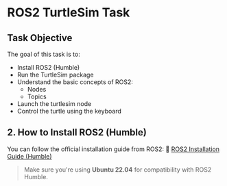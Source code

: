 # ROS2 TurtleSim Task

## Task Objective
The goal of this task is to:
- Install ROS2 (Humble)
- Run the TurtleSim package
- Understand the basic concepts of ROS2:
  - Nodes
  - Topics
- Launch the turtlesim node
- Control the turtle using the keyboard

## 2. How to Install ROS2 (Humble)
You can follow the official installation guide from ROS2:
🔗 [ROS2 Installation Guide (Humble)](https://docs.ros.org/en/humble/Installation/Ubuntu-Install-Debians.html)

> Make sure you're using **Ubuntu 22.04** for compatibility with ROS2 Humble.
